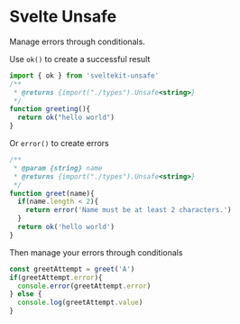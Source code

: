 # Svelte Unsafe

Manage errors through conditionals.

Use `ok()` to create a successful result

```js
import { ok } from 'sveltekit-unsafe'
/**
 * @returns {import("./types").Unsafe<string>}
 */
function greeting(){
  return ok("hello world")
}
```

Or `error()` to create errors

```js
/**
 * @param {string} name
 * @returns {import("./types").Unsafe<string>}
 */
function greet(name){
  if(name.length < 2){
    return error('Name must be at least 2 characters.')
  }
  return ok('hello world')
}
```

Then manage your errors through conditionals

```js
const greetAttempt = greet('A')
if(greetAttempt.error){
  console.error(greetAttempt.error)
} else {
  console.log(greetAttempt.value)
}
```
